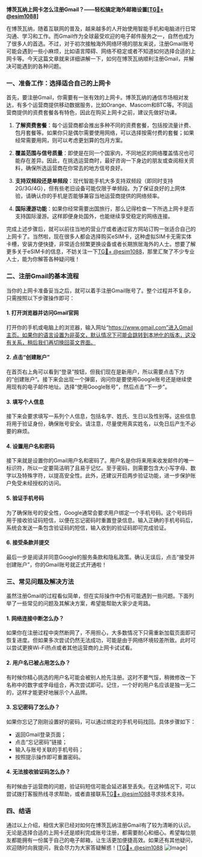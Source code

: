 **博茨瓦纳上网卡怎么注册Gmail？——轻松搞定海外邮箱设置[[TG💪+ @esim1088](https://t.me/s/esim1088)]**

在博茨瓦纳，随着互联网的普及，越来越多的人开始使用智能手机和电脑进行日常沟通、学习和工作。而Gmail作为全球最受欢迎的电子邮件服务之一，自然也成为了很多人的首选。不过，对于初次接触海外网络环境的朋友来说，注册Gmail账号可能会遇到一些小麻烦，比如语言障碍、网络不稳定或者不知道如何选择合适的上网卡等。今天这篇文章就来详细讲解一下，如何在博茨瓦纳顺利注册Gmail，并解决可能遇到的各种问题。

### 一、准备工作：选择适合自己的上网卡

首先，要注册Gmail，你需要有一张有效的上网卡。博茨瓦纳的通信市场相对发达，有多个运营商提供移动数据服务，比如Orange、Mascom和BTC等。不同运营商提供的资费套餐各有特色，因此在购买上网卡之前，建议先做好功课。

1. **了解资费套餐**：每个运营商都会推出多种不同的资费套餐，包括按流量计费、包月套餐等。如果你只是偶尔需要使用网络，可以选择按需付费的套餐；如果经常需要用网，则可以考虑更划算的包月方案。
   
2. **覆盖范围与信号质量**：即使是在同一个国家内，不同地区的网络覆盖情况也可能存在差异。因此，在挑选运营商时，最好咨询一下身边的朋友或查阅相关资料，确保所选运营商在你常去的地方信号良好。

3. **支持双频段还是单频段**：现代智能手机大多支持双频段（即同时支持2G/3G/4G），但有些老旧设备可能仅限于单频段。为了保证良好的上网体验，请确认你的手机是否能够兼容当地运营商提供的网络频率。

4. **国际漫游功能**：如果你经常需要出国旅行，那么记得检查一下所选上网卡是否支持国际漫游。这样即便身处国外，也能继续享受稳定的网络连接。

完成上述步骤后，就可以前往当地的营业厅或者通过官方网站订购一张适合自己的上网卡了。当然啦，现在很多人都会选择购买eSIM卡，这种虚拟SIM卡无需实体卡槽，安装方便快捷，非常适合频繁更换设备或者长期旅居海外的人士。想要了解更多关于eSIM卡的信息，不妨关注一下[TG💪+ @esim1088](https://t.me/s/esim1088)，那里汇聚了不少专业人士，能为你解答各种疑问哦！

### 二、注册Gmail的基本流程

当你的上网卡准备妥当之后，就可以着手注册Gmail账号了。整个过程并不复杂，只需按照以下步骤操作即可：

#### 1. 打开浏览器并访问Gmail官网
打开你的手机或电脑上的浏览器，输入网址“https://www.gmail.com”进入Gmail主页。如果你的语言设置为非英文，默认情况下可能会跳转到本地化的版本，这没有关系，稍后我们再切换回英文界面。

#### 2. 点击“创建账户”
在首页右上角可以看到“登录”按钮，但我们现在是新用户，所以需要点击下方的“创建账户”。接下来会出现一个弹窗，询问你是要使用Google账号还是继续使用现有的电子邮件地址。选择“使用Google账号”，然后点击“下一步”。

#### 3. 填写个人信息
接下来会要求填写一系列个人信息，包括名字、姓氏、生日以及性别等。这些信息将用于验证身份，确保账号安全。请注意，尽量使用真实姓名，以免日后产生不必要的麻烦。

#### 4. 设置用户名和密码
接下来就是设置你的Gmail用户名和密码了。用户名是你将来用来收发邮件的唯一标识符，所以一定要简洁明了且易于记忆。至于密码，则需要包含大小写字母、数字以及特殊字符，以提高安全性。此外，还建议开启两步验证功能，进一步保护账户免受未经授权的访问。

#### 5. 验证手机号码
为了确保账号的安全性，Google通常会要求用户绑定一个手机号码。这个号码将用于接收验证码短信，以便在忘记密码时重置登录信息。输入正确的手机号码后，系统会发送一条包含验证码的短信，输入收到的验证码即可完成验证。

#### 6. 接受条款并提交
最后一步是阅读并同意Google的服务条款和隐私政策。确认无误后，点击“接受并创建账户”，你的Gmail账号就正式开通啦！

### 三、常见问题及解决方法

虽然注册Gmail的过程看似简单，但在实际操作中仍有可能遇到一些问题。下面列举了一些常见的问题及其解决方案，希望能帮助大家少走弯路。

#### 1. 网络连接中断怎么办？
如果你在注册过程中突然断网了，不用担心，大多数情况下只需重新加载页面即可恢复进度。但如果多次尝试仍然无法成功，可能是由于网络环境较差所致。此时可以尝试更换Wi-Fi热点或者其他运营商的上网卡试试看。

#### 2. 用户名已被占用怎么办？
有时候你精心挑选的用户名可能会被别人抢先注册。这时不要气馁，稍微修改一下名称中的数字或字母组合，再次尝试即可。记住，一个好的用户名应该是独一无二的，这样才能更好地展示个人品牌。

#### 3. 忘记密码了怎么办？
如果你忘记了刚刚设置好的密码，可以通过绑定的手机号码找回。具体步骤如下：
   - 返回Gmail登录页面；
   - 点击“忘记密码”链接；
   - 输入与账号关联的手机号码；
   - 按照提示操作即可重置密码。

#### 4. 无法接收验证码怎么办？
有时候由于运营商的问题，验证码短信可能会延迟甚至丢失。在这种情况下，可以尝试拨打客服热线寻求帮助，或者直接联系[TG💪+ @esim1088](https://t.me/s/esim1088)寻求技术支持。

### 四、结语

通过以上介绍，相信大家已经对如何在博茨瓦纳注册Gmail有了较为清晰的认识。无论是选择合适的上网卡还是顺利完成账号注册，都需要耐心和细心。希望每位朋友都能拥有一份属于自己的电子邮箱，让生活更加便捷高效。如果还有其他疑问，欢迎随时向我提问，我会尽力为大家答疑解惑！[[TG💪+ @esim1088](https://t.me/s/esim1088) ![Image](https://i.postimg.cc/4NQfJmqS/Snipaste-2025-05-13-00-14-12.png)]